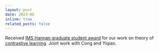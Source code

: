 ```yaml
---
layout: post
date: 2023-05
inline: true
related_posts: false
---
```


Received [IMS Hannan graduate student award](https://imstat.org/2023/04/22/2023-hannan-graduate-student-travel-award-recipients-announced/) for our work on theory of [contrastive learning](https://arxiv.org/abs/2306.03335). Joint work with Cong and Yiqiao.
